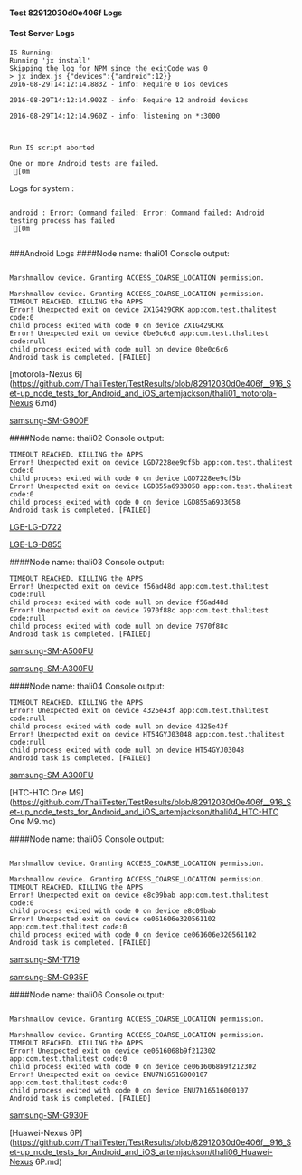#### Test 82912030d0e406f Logs

#### Test Server Logs
```
IS Running:
Running 'jx install'
Skipping the log for NPM since the exitCode was 0
> jx index.js {"devices":{"android":12}}
2016-08-29T14:12:14.883Z - info: Require 0 ios devices

2016-08-29T14:12:14.902Z - info: Require 12 android devices

2016-08-29T14:12:14.960Z - info: listening on *:3000


 
Run IS script aborted
 
One or more Android tests are failed.
 [0m

```


Logs for system : 
```

android : Error: Command failed: Error: Command failed: Android testing process has failed
 [0m


```
###Android Logs
####Node name: thali01
Console output:
```

Marshmallow device. Granting ACCESS_COARSE_LOCATION permission.

Marshmallow device. Granting ACCESS_COARSE_LOCATION permission.
TIMEOUT REACHED. KILLING the APPS
Error! Unexpected exit on device ZX1G429CRK app:com.test.thalitest code:0 
child process exited with code 0 on device ZX1G429CRK 
Error! Unexpected exit on device 0be0c6c6 app:com.test.thalitest code:null 
child process exited with code null on device 0be0c6c6 
Android task is completed. [FAILED]
```
[motorola-Nexus 6](https://github.com/ThaliTester/TestResults/blob/82912030d0e406f__916_Set-up_node_tests_for_Android_and_iOS_artemjackson/thali01_motorola-Nexus 6.md)

[samsung-SM-G900F](https://github.com/ThaliTester/TestResults/blob/82912030d0e406f__916_Set-up_node_tests_for_Android_and_iOS_artemjackson/thali01_samsung-SM-G900F.md)

####Node name: thali02
Console output:
```
TIMEOUT REACHED. KILLING the APPS
Error! Unexpected exit on device LGD7228ee9cf5b app:com.test.thalitest code:0 
child process exited with code 0 on device LGD7228ee9cf5b 
Error! Unexpected exit on device LGD855a6933058 app:com.test.thalitest code:0 
child process exited with code 0 on device LGD855a6933058 
Android task is completed. [FAILED]
```
[LGE-LG-D722](https://github.com/ThaliTester/TestResults/blob/82912030d0e406f__916_Set-up_node_tests_for_Android_and_iOS_artemjackson/thali02_LGE-LG-D722.md)

[LGE-LG-D855](https://github.com/ThaliTester/TestResults/blob/82912030d0e406f__916_Set-up_node_tests_for_Android_and_iOS_artemjackson/thali02_LGE-LG-D855.md)

####Node name: thali03
Console output:
```
TIMEOUT REACHED. KILLING the APPS
Error! Unexpected exit on device f56ad48d app:com.test.thalitest code:null 
child process exited with code null on device f56ad48d 
Error! Unexpected exit on device 7970f88c app:com.test.thalitest code:null 
child process exited with code null on device 7970f88c 
Android task is completed. [FAILED]
```
[samsung-SM-A500FU](https://github.com/ThaliTester/TestResults/blob/82912030d0e406f__916_Set-up_node_tests_for_Android_and_iOS_artemjackson/thali03_samsung-SM-A500FU.md)

[samsung-SM-A300FU](https://github.com/ThaliTester/TestResults/blob/82912030d0e406f__916_Set-up_node_tests_for_Android_and_iOS_artemjackson/thali03_samsung-SM-A300FU.md)

####Node name: thali04
Console output:
```
TIMEOUT REACHED. KILLING the APPS
Error! Unexpected exit on device 4325e43f app:com.test.thalitest code:null 
child process exited with code null on device 4325e43f 
Error! Unexpected exit on device HT54GYJ03048 app:com.test.thalitest code:null 
child process exited with code null on device HT54GYJ03048 
Android task is completed. [FAILED]
```
[samsung-SM-A300FU](https://github.com/ThaliTester/TestResults/blob/82912030d0e406f__916_Set-up_node_tests_for_Android_and_iOS_artemjackson/thali04_samsung-SM-A300FU.md)

[HTC-HTC One M9](https://github.com/ThaliTester/TestResults/blob/82912030d0e406f__916_Set-up_node_tests_for_Android_and_iOS_artemjackson/thali04_HTC-HTC One M9.md)

####Node name: thali05
Console output:
```

Marshmallow device. Granting ACCESS_COARSE_LOCATION permission.

Marshmallow device. Granting ACCESS_COARSE_LOCATION permission.
TIMEOUT REACHED. KILLING the APPS
Error! Unexpected exit on device e8c09bab app:com.test.thalitest code:0 
child process exited with code 0 on device e8c09bab 
Error! Unexpected exit on device ce061606e320561102 app:com.test.thalitest code:0 
child process exited with code 0 on device ce061606e320561102 
Android task is completed. [FAILED]
```
[samsung-SM-T719](https://github.com/ThaliTester/TestResults/blob/82912030d0e406f__916_Set-up_node_tests_for_Android_and_iOS_artemjackson/thali05_samsung-SM-T719.md)

[samsung-SM-G935F](https://github.com/ThaliTester/TestResults/blob/82912030d0e406f__916_Set-up_node_tests_for_Android_and_iOS_artemjackson/thali05_samsung-SM-G935F.md)

####Node name: thali06
Console output:
```

Marshmallow device. Granting ACCESS_COARSE_LOCATION permission.

Marshmallow device. Granting ACCESS_COARSE_LOCATION permission.
TIMEOUT REACHED. KILLING the APPS
Error! Unexpected exit on device ce0616068b9f212302 app:com.test.thalitest code:0 
child process exited with code 0 on device ce0616068b9f212302 
Error! Unexpected exit on device ENU7N16516000107 app:com.test.thalitest code:0 
child process exited with code 0 on device ENU7N16516000107 
Android task is completed. [FAILED]
```
[samsung-SM-G930F](https://github.com/ThaliTester/TestResults/blob/82912030d0e406f__916_Set-up_node_tests_for_Android_and_iOS_artemjackson/thali06_samsung-SM-G930F.md)

[Huawei-Nexus 6P](https://github.com/ThaliTester/TestResults/blob/82912030d0e406f__916_Set-up_node_tests_for_Android_and_iOS_artemjackson/thali06_Huawei-Nexus 6P.md)




